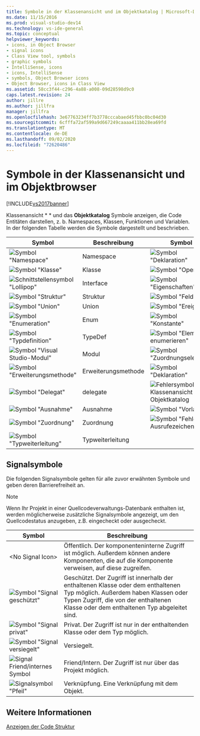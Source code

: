 ```yaml
---
title: Symbole in der Klassenansicht und im Objektkatalog | Microsoft-Dokumentation
ms.date: 11/15/2016
ms.prod: visual-studio-dev14
ms.technology: vs-ide-general
ms.topic: conceptual
helpviewer_keywords:
- icons, in Object Browser
- signal icons
- Class View tool, symbols
- graphic symbols
- IntelliSense, icons
- icons, IntelliSense
- symbols, Object Browser icons
- Object Browser, icons in Class View
ms.assetid: 58cc3f44-c296-4a88-a008-09d28598d9c0
caps.latest.revision: 24
author: jillre
ms.author: jillfra
manager: jillfra
ms.openlocfilehash: 3e67763234ff7b3778cccabaed45fbbc0bc04d30
ms.sourcegitcommit: 6cfffa72af599a9d667249caaaa411bb28ea69fd
ms.translationtype: MT
ms.contentlocale: de-DE
ms.lasthandoff: 09/02/2020
ms.locfileid: "72620486"
---
```

# <a name="class-view-and-object-browser-icons"></a>Symbole in der Klassenansicht und im Objektbrowser
[!INCLUDE[vs2017banner](../includes/vs2017banner.md)]

Klassenansicht * * und das **Objektkatalog** Symbole anzeigen, die Code Entitäten darstellen, z. b. Namespaces, Klassen, Funktionen und Variablen. In der folgenden Tabelle werden die Symbole dargestellt und beschrieben.

|Symbol|Beschreibung|Symbol|Beschreibung|
|----------|-----------------|----------|-----------------|
|![Symbol "Namespace"](../ide/media/vxnamespace-icon.gif "vxNamespace_Icon")|Namespace|![Symbol "Deklaration"](../ide/media/vxmethod-icon.gif "vxMethod_Icon")|Methode oder Funktion|
|![Symbol "Klasse"](../ide/media/vxclass-icon.gif "vxClass_Icon")|Klasse|![Symbol "Operator"](../ide/media/vxoperator-icon.gif "vxOperator_Icon")|Operator|
|![Schnittstellensymbol "Lollipop"](../ide/media/vxinterface-icon.gif "vxInterface_Icon")|Interface|![Symbol "Eigenschaften"](../ide/media/vxproperty-icon.gif "vxProperty_Icon")|Eigenschaft|
|![Symbol "Struktur"](../ide/media/vxstruct-icon.gif "vxStruct_Icon")|Struktur|![Symbol "Feld"](../ide/media/vxfield-icon.gif "vxField_Icon")|Feld oder Variable|
|![Symbol "Union"](../ide/media/vxunion-icon.gif "vxUnion_Icon")|Union|![Symbol "Ereignis"](../ide/media/vxevent-icon.gif "vxEvent_Icon")|event|
|![Symbol "Enumeration"](../ide/media/vxenum-icon.gif "vxEnum_Icon")|Enum|![Symbol "Konstante"](../ide/media/vxconstant-icon.gif "vxConstant_Icon")|Konstante|
|![Symbol "Typdefinition"](../ide/media/vxtypedef-icon.gif "vxTypeDef_Icon")|TypeDef|![Symbol "Element enumerieren"](../ide/media/vxenumitem-icon.gif "vxEnumItem_Icon")|Enum-Element|
|![Symbol "Visual Studio-Modul"](../ide/media/vxmodule-icon.gif "vxModule_Icon")|Modul|![Symbol "Zuordnungselement"](../ide/media/vxmapitem-icon.gif "vxMapItem_Icon")|Zuordnungselement|
|![Symbol "Erweiterungsmethode"](../ide/media/extensionmethod.gif "Extensionmethod")|Erweiterungsmethode|![Symbol "Deklaration"](../ide/media/vxmethod-icon.gif "vxMethod_Icon")|Externe Deklaration|
|![Symbol "Delegat"](../ide/media/vxdelegate-icon.gif "vxDelegate_Icon")|delegate|![Fehlersymbol für Klassenansicht und Objektkatalog](../ide/media/erroricon.gif "Erroricon")|Fehler|
|![Symbol "Ausnahme"](../ide/media/vxexception-icon.gif "vxException_Icon")|Ausnahme|![Symbol "Vorlage"](../ide/media/vxtemplate-icon.gif "vxTemplate_Icon")|Vorlage|
|![Symbol "Zuordnung"](../ide/media/vxmap-icon.gif "vxMap_Icon")|Zuordnung|![Symbol "Fehler - Ausrufezeichen"](../ide/media/vxerror-icon.gif "vxError_Icon")|Unbekannt|
|![Symbol "Typweiterleitung"](../ide/media/ob-type-forward.gif "ob_type_forward")|Typweiterleitung|||

## <a name="signal-icons"></a>Signalsymbole
 Die folgenden Signalsymbole gelten für alle zuvor erwähnten Symbole und geben deren Barrierefreiheit an.

> [!NOTE]
> Wenn Ihr Projekt in einer Quellcodeverwaltungs-Datenbank enthalten ist, werden möglicherweise zusätzliche Signalsymbole angezeigt, um den Quellcodestatus anzugeben, z.B. eingecheckt oder ausgecheckt.

|Symbol|Beschreibung|
|----------|-----------------|
|\<No Signal Icon>|Öffentlich. Der komponenteninterne Zugriff ist möglich. Außerdem können andere Komponenten, die auf die Komponente verweisen, auf diese zugreifen.|
|![Symbol "Signal geschützt"](../ide/media/vxsignal-icon-key.gif "vxSignal_Icon_Key")|Geschützt. Der Zugriff ist innerhalb der enthaltenen Klasse oder dem enthaltenen Typ möglich. Außerdem haben Klassen oder Typen Zugriff, die von der enthaltenen Klasse oder dem enthaltenen Typ abgeleitet sind.|
|![Symbol "Signal privat"](../ide/media/vxsignal-icon-lock.gif "vxSignal_Icon_Lock")|Privat. Der Zugriff ist nur in der enthaltenden Klasse oder dem Typ möglich.|
|![Symbol "Signal versiegelt"](../ide/media/vxsignal-icon-envelope.gif "vxSignal_Icon_Envelope")|Versiegelt.|
|![Signal Friend&#47;internes Symbol](../ide/media/vxsignal-icon-diamond.gif "vxSignal_Icon_Diamond")|Friend/Intern. Der Zugriff ist nur über das Projekt möglich.|
|![Signalsymbol "Pfeil"](../ide/media/vxsignal-icon-arrow.gif "vxSignal_Icon_Arrow")|Verknüpfung. Eine Verknüpfung mit dem Objekt.|

## <a name="see-also"></a>Weitere Informationen
 [Anzeigen der Code Struktur](../ide/viewing-the-structure-of-code.md)
